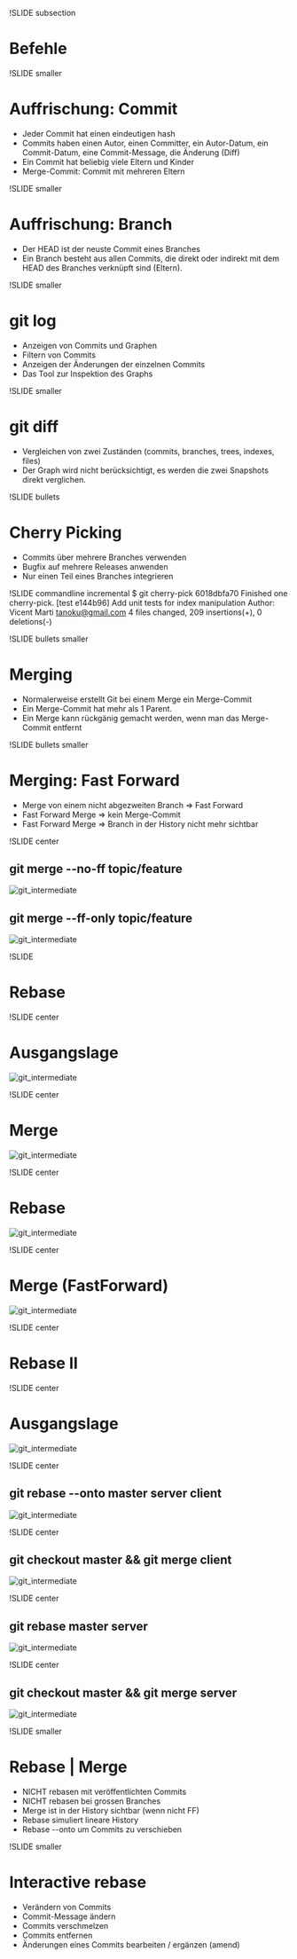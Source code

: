 !SLIDE subsection
# Befehle #

!SLIDE smaller
# Auffrischung: Commit #

* Jeder Commit hat einen eindeutigen hash
* Commits haben einen Autor, einen Committer, ein Autor-Datum, ein
  Commit-Datum, eine Commit-Message, die Änderung (Diff)
* Ein Commit hat beliebig viele Eltern und Kinder
* Merge-Commit: Commit mit mehreren Eltern

!SLIDE smaller
# Auffrischung: Branch #

* Der HEAD ist der neuste Commit eines Branches
* Ein Branch besteht aus allen Commits, die direkt oder indirekt mit
  dem HEAD des Branches verknüpft sind (Eltern).

!SLIDE smaller
# git log #

* Anzeigen von Commits und Graphen
* Filtern von Commits
* Anzeigen der Änderungen der einzelnen Commits
* Das Tool zur Inspektion des Graphs

!SLIDE smaller
# git diff #

* Vergleichen von zwei Zuständen (commits, branches, trees, indexes, files)
* Der Graph wird nicht berücksichtigt, es werden die zwei Snapshots
  direkt verglichen.

!SLIDE bullets
# Cherry Picking #

* Commits über mehrere Branches verwenden
* Bugfix auf mehrere Releases anwenden
* Nur einen Teil eines Branches integrieren

!SLIDE commandline incremental
    $ git cherry-pick 6018dbfa70
    Finished one cherry-pick.
    [test e144b96] Add unit tests for index manipulation
     Author: Vicent Marti <tanoku@gmail.com>
     4 files changed, 209 insertions(+), 0 deletions(-)

!SLIDE bullets smaller
# Merging #

* Normalerweise erstellt Git bei einem Merge ein Merge-Commit
* Ein Merge-Commit hat mehr als 1 Parent.
* Ein Merge kann rückgänig gemacht werden, wenn man das Merge-Commit
  entfernt

!SLIDE bullets smaller
# Merging: Fast Forward #

* Merge von einem nicht abgezweiten Branch => Fast Forward
* Fast Forward Merge => kein Merge-Commit
* Fast Forward Merge => Branch in der History nicht mehr sichtbar

!SLIDE center

## git merge --no-ff topic/feature ##
![git_intermediate](merge_no_ff.png)

## git merge --ff-only topic/feature ##
![git_intermediate](merge_ff_only.png)

!SLIDE
# Rebase #

!SLIDE center
# Ausgangslage #
![git_intermediate](rebase-0.png)

!SLIDE center
# Merge #
![git_intermediate](rebase-1.png)

!SLIDE center
# Rebase #
![git_intermediate](rebase-2.png)

!SLIDE center
# Merge (FastForward) #
![git_intermediate](rebase-3.png)

!SLIDE center
# Rebase II #

!SLIDE center
# Ausgangslage #
![git_intermediate](rebase2-0.png)

!SLIDE center
## git rebase --onto master server client ##
![git_intermediate](rebase2-1.png)

!SLIDE center
## git checkout master && git merge client ##
![git_intermediate](rebase2-2.png)

!SLIDE center
## git rebase master server ##
![git_intermediate](rebase2-3.png)

!SLIDE center
## git checkout master && git merge server ##
![git_intermediate](rebase2-4.png)


!SLIDE smaller
# Rebase | Merge #

* NICHT rebasen mit veröffentlichten Commits
* NICHT rebasen bei grossen Branches
* Merge ist in der History sichtbar (wenn nicht FF)
* Rebase simuliert lineare History
* Rebase --onto um Commits zu verschieben

!SLIDE smaller
# Interactive rebase #

* Verändern von Commits
* Commit-Message ändern
* Commits verschmelzen
* Commits entfernen
* Änderungen eines Commits bearbeiten / ergänzen (amend)
